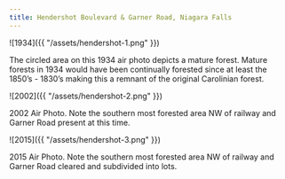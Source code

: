 ```yaml
---
title: Hendershot Boulevard & Garner Road, Niagara Falls
---
```


![1934]({{ "/assets/hendershot-1.png" }})

The circled area on this 1934 air photo depicts a mature forest. Mature forests in 1934 would have been continually forested since at least the 1850’s - 1830’s making this a remnant of the original Carolinian forest.

![2002]({{ "/assets/hendershot-2.png" }})

2002 Air Photo. Note the southern most forested area NW of railway and Garner Road present at this time.

![2015]({{ "/assets/hendershot-3.png" }})

2015 Air Photo. Note the southern most forested area NW of railway and Garner Road cleared and subdivided into lots.

